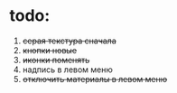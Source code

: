 todo:
=======

1. ~~серая текстура сначала~~ 
1. ~~кнопки новые~~
1. ~~иконки поменять~~
1. надпись в левом меню
1. ~~отключить материалы в левом меню~~
